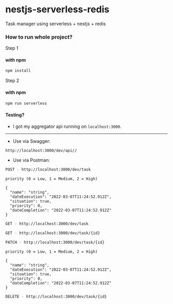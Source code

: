 # nestjs-serverless-redis
Task manager using serverless + nestjs + redis



### How to run whole project?

  Step 1
  
#### with npm
```sh
npm install 
```

  Step 2
  
#### with npm
```sh
npm run serverless
```

#### Testing?

- I got my aggregator api running on `localhost:3000`.

---

- Use via Swagger:
```sh
http://localhost:3000/dev/api//
```
- Use via Postman:
```sh
POST - http://localhost:3000/dev/task
```
`priority (0 = Low, 1 = Medium, 2 = High)`

```
{
  "name": "string",
  "dateExecution": "2022-03-07T11:24:52.912Z",
  "situation": true,
  "priority": 0,
  "dateCompletion": "2022-03-07T11:24:52.912Z"
}
```

```sh
GET - http://localhost:3000/dev/task
```

```sh
GET - http://localhost:3000/dev/task/{id}
```

```sh
PATCH - http://localhost:3000/dev/task/{id}
```

 `priority (0 = Low, 1 = Medium, 2 = High)`

```
{
  "name": "string",
  "dateExecution": "2022-03-07T11:24:52.912Z",
  "situation": true,
  "priority": 0,
  "dateCompletion": "2022-03-07T11:24:52.912Z"
}
```

```sh
DELETE - http://localhost:3000/dev/task/{id}
```


